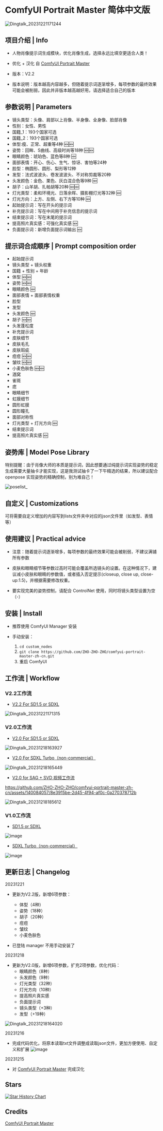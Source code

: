 # ComfyUI Portrait Master 简体中文版


![Dingtalk_20231221171244](https://github.com/ZHO-ZHO-ZHO/comfyui-portrait-master-zh-cn/assets/140084057/f14a31f6-56f0-4e3e-9bf0-5a7a209175bd)


## 项目介绍 | Info

- 人物肖像提示词生成模块，优化肖像生成，选择永远比填空更适合人类！

- 优化 + 汉化 自 [ComfyUI Portrait Master](https://github.com/florestefano1975/comfyui-portrait-master.git)

- 版本：V2.2

- 版本说明：版本越高内容越多，但随着提示词逐渐增多，每项参数的最终效果可能会被削弱，因此并非版本越高越好用，请选择适合自己的版本

## 参数说明 | Parameters

- 镜头类型：头像、肩部以上肖像、半身像、全身像、脸部肖像
- 性别：女性、男性
- 国籍_1：193个国家可选
- 国籍_2：193个国家可选
- 体型:瘦、正常、超重等4种 🆕🆕
- 姿势：回眸、S曲线、高级时尚等18种 🆕🆕
- 眼睛颜色：琥珀色、蓝色等8种 🆕
- 面部表情：开心、伤心、生气、惊讶、害怕等24种
- 脸型：椭圆形、圆形、梨形等12种
- 发型：法式波波头、卷发波波头、不对称剪裁等20种
- 头发颜色：金色、栗色、灰白混合色等9种 🆕
- 胡子：山羊胡、扎帕胡等20种 🆕🆕
- 灯光类型：柔和环境光、日落余晖、摄影棚灯光等32种 🆕
- 灯光方向：上方、左侧、右下方等10种 🆕
- 起始提示词：写在开头的提示词
- 补充提示词：写在中间用于补充信息的提示词
- 结束提示词：写在末尾的提示词
- 提高照片真实感：可强化真实感 🆕
- 负面提示词：新增负面提示词输出 🆕

## 提示词合成顺序 | Prompt composition order
- 起始提示词
- 镜头类型 + 镜头权重
- 国籍 + 性别 + 年龄
- 体型 🆕🆕
- 姿势 🆕🆕
- 眼睛颜色 🆕
- 面部表情 + 面部表情权重
- 脸型
- 发型
- 头发颜色 🆕
- 胡子 🆕🆕
- 头发蓬松度
- 补充提示词
- 皮肤细节
- 皮肤毛孔
- 皮肤瑕疵
- 痘痘 🆕🆕
- 皱纹 🆕🆕
- 小麦色肤色 🆕🆕
- 酒窝
- 雀斑
- 痣
- 眼睛细节
- 虹膜细节
- 圆形虹膜
- 圆形瞳孔
- 面部对称性
- 灯光类型 + 灯光方向 🆕
- 结束提示词
- 提高照片真实感 🆕

## 姿势库 | Model Pose Library

特别提醒：由于肖像大师的本质是提示词，因此想要通过纯提示词实现姿势的稳定生成需要大量抽卡才能实现，这是我测试抽卡了一下午精选的结果，所以建议配合 openpose 实现姿势的精确控制，别为难自己！

![poselist_](https://github.com/ZHO-ZHO-ZHO/comfyui-portrait-master-zh-cn/assets/140084057/0eac37da-6aee-4591-9755-19e3b317724c)


## 自定义 | Customizations

可将需要自定义增加的内容写到lists文件夹中对应的json文件里（如发型、表情等）

## 使用建议 | Practical advice

- 注意：随着提示词逐渐增多，每项参数的最终效果可能会被削弱，不建议满铺所有参数
  
- 皮肤和眼睛细节等参数过高时可能会覆盖所选镜头的设置。在这种情况下，建议减小皮肤和眼睛的参数值，或者插入否定提示(closeup, close up, close-up:1.5)，并根据需要修改权重。

- 要实现完美的姿势控制，请配合 ControlNet 使用，同时将镜头类型设置为空（-）

## 安装 | Install

- 推荐使用 ComfyUI Manager 安装

- 手动安装：
    1. `cd custom_nodes`
    2. `git clone https://github.com/ZHO-ZHO-ZHO/comfyui-portrait-master-zh-cn.git`
    3. 重启 ComfyUI

## 工作流 | Workflow

### V2.2工作流

- [V2.2 For SD1.5 or SDXL](https://github.com/ZHO-ZHO-ZHO/comfyui-portrait-master-zh-cn/blob/main/workflows/Portrait%20Master%20%E7%AE%80%E4%BD%93%E4%B8%AD%E6%96%87%E7%89%88%20V2.2%E3%80%90Zho%E3%80%91.json)

![Dingtalk_20231221171315](https://github.com/ZHO-ZHO-ZHO/comfyui-portrait-master-zh-cn/assets/140084057/f36c43f7-5381-470b-a5f5-8abed834e2e2)

### V2.0工作流

- [V2.0 For SD1.5 or SDXL](https://github.com/ZHO-ZHO-ZHO/comfyui-portrait-master-zh-cn/blob/main/workflows/Portrait%20Master%20%E7%AE%80%E4%BD%93%E4%B8%AD%E6%96%87%E7%89%88%20V2.0%E3%80%90Zho%E3%80%91.json)

![Dingtalk_20231218163927](https://github.com/ZHO-ZHO-ZHO/comfyui-portrait-master-zh-cn/assets/140084057/606e1ef4-429c-4f8d-99fb-0a19f2350d0e)

- [V2.0 For SDXL Turbo（non-commercial）](https://github.com/ZHO-ZHO-ZHO/comfyui-portrait-master-zh-cn/blob/main/workflows/Portrait%20Master%20%E7%AE%80%E4%BD%93%E4%B8%AD%E6%96%87%E7%89%88%20SDXL%20Turbo%20V2.0%E3%80%90Zho%E3%80%91.json)

![Dingtalk_20231218165449](https://github.com/ZHO-ZHO-ZHO/comfyui-portrait-master-zh-cn/assets/140084057/e0b188af-7d0a-47b8-8327-13dd630cea91)

- [V2.0 for SAG + SVD 视频工作流](https://github.com/ZHO-ZHO-ZHO/comfyui-portrait-master-zh-cn/blob/main/workflows/Portrait%20Master%20%E7%AE%80%E4%BD%93%E4%B8%AD%E6%96%87%E7%89%88%20V2.0%20%2B%20SAG%20%2B%20SVD%E3%80%90Zho%E3%80%91.json)


https://github.com/ZHO-ZHO-ZHO/comfyui-portrait-master-zh-cn/assets/140084057/8e3915be-2d45-4f94-af0c-0a270378712b

![Dingtalk_20231218185612](https://github.com/ZHO-ZHO-ZHO/comfyui-portrait-master-zh-cn/assets/140084057/e9316a7a-dbe5-4e20-bd50-1e622551c7ab)


### V1.0工作流

- [SD1.5 or SDXL](https://github.com/ZHO-ZHO-ZHO/comfyui-portrait-master-zh-cn/blob/main/workflows/Portrait%20Master%20%E7%AE%80%E4%BD%93%E4%B8%AD%E6%96%87%E7%89%88%E3%80%90Zho%E3%80%91.json)

![image](https://github.com/ZHO-ZHO-ZHO/comfyui-portrait-master-zh-cn/assets/140084057/e1269817-36e6-4f20-92f6-7119128b65d4)


- [SDXL Turbo（non-commercial）](https://github.com/ZHO-ZHO-ZHO/comfyui-portrait-master-zh-cn/blob/main/workflows/Portrait%20Master%20%E7%AE%80%E4%BD%93%E4%B8%AD%E6%96%87%E7%89%88%20SDXL%20Turbo%E3%80%90Zho%E3%80%91.json)

![image](https://github.com/ZHO-ZHO-ZHO/comfyui-portrait-master-zh-cn/assets/140084057/459162f0-a079-42af-990b-e916f32a0ff7)


## 更新日志 | Changelog

20231221

- 更新为V2.2版，新增6项参数：
    - 体型（4种）
    - 姿势（18种）
    - 胡子（20种）
    - 痘痘
    - 皱纹
    - 小麦色肤色
 
- 已登陆 manager 不用手动安装了

20231218

- 更新为V2.0版，新增6项参数，扩充2项参数，优化代码：
    - 眼睛颜色（8种）
    - 头发颜色（9种）
    - 灯光类型（32种）
    - 灯光方向（10种）
    - 提高照片真实感
    - 负面提示词
    - 镜头类型（+3种）
    - 发型（+19种）

![Dingtalk_20231218164020](https://github.com/ZHO-ZHO-ZHO/comfyui-portrait-master-zh-cn/assets/140084057/38d305cb-64f3-4dcf-a389-5ad3f84be7b3)

20231216

- 完成代码优化，将原本读取txt文件调整成读取json文件，更加方便使用、自定义和扩展
  ![image](https://github.com/ZHO-ZHO-ZHO/comfyui-portrait-master-zh-cn/assets/140084057/7b183c08-a95f-4464-9e51-979894cb2b60)

20231215

- 对 [ComfyUI Portrait Master](https://github.com/florestefano1975/comfyui-portrait-master.git) 完成汉化


## Stars 

[![Star History Chart](https://api.star-history.com/svg?repos=ZHO-ZHO-ZHO/comfyui-portrait-master-zh-cn&type=Date)](https://star-history.com/#ZHO-ZHO-ZHO/comfyui-portrait-master-zh-cn&Date)

<!---
[![Star History Chart](https://api.star-history.com/svg?repos=ZHO-ZHO-ZHO/comfyui-portrait-master-zh-cn&type=Timeline)](https://star-history.com/#ZHO-ZHO-ZHO/comfyui-portrait-master-zh-cn&Timeline)
--->

## Credits

[ComfyUI Portrait Master](https://github.com/florestefano1975/comfyui-portrait-master.git)


